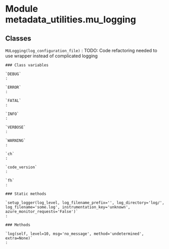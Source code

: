 Module metadata_utilities.mu_logging
====================================

Classes
-------

`MULogging(log_configuration_file)`
:   TODO: Code refactoring needed to use wrapper instead of complicated logging

    ### Class variables

    `DEBUG`
    :

    `ERROR`
    :

    `FATAL`
    :

    `INFO`
    :

    `VERBOSE`
    :

    `WARNING`
    :

    `ch`
    :

    `code_version`
    :

    `fh`
    :

    ### Static methods

    `setup_logger(log_level, log_filename_prefix='', log_directory='log/', log_filename='some.log', instrumentation_key='unknown', azure_monitor_requests='False')`
    :

    ### Methods

    `log(self, level=10, msg='no_message', method='undetermined', extra=None)`
    :